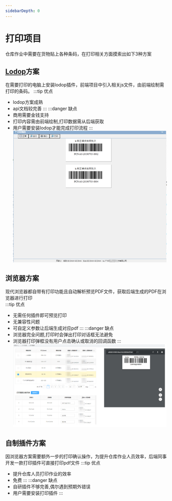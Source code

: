 ```yaml
---
sidebarDepth: 0
---
```

# 打印项目
仓库作业中需要在货物贴上各种条码，在打印相关方面摸索出如下3种方案
## [Lodop](http://www.lodop.net/)方案
在需要打印的电脑上安装lodop插件，前端项目中引入相关js文件，由前端绘制需打印的条码。
:::tip 优点
* lodop方案成熟
* api文档较完善
:::
:::danger 缺点
* 商用需要金钱支持
* 打印内容需由前端绘制,打印数据需从后端获取
* 用户需要安装lodop才能完成打印流程
:::
![img1](https://raw.githubusercontent.com/Leemagination/projectIntroduction/master/images/print1.png) 
## 浏览器方案
现代浏览器都自带有打印功能且自动解析预览PDF文件，获取后端生成的PDF在浏览器进行打印  
:::tip 优点
* 无需任何插件即可预览打印
* 无兼容性问题
* 可自定义参数让后端生成对应pdf
:::
:::danger 缺点
* 浏览器完全问题,打印时会弹出打印对话框无法避免
* 浏览器打印弹框没有用户点击确认或取消的回调函数
:::
![img2](https://raw.githubusercontent.com/Leemagination/projectIntroduction/master/images/print2.png) 
## 自制插件方案
因浏览器方案需要额外一步的打印确认操作，为提升仓库作业人员效率，后端同事开发一款打印插件可直接打印pdf文件
:::tip 优点
* 提升仓库人员打印作业的效率
* 免费
:::
:::danger 缺点
* 自研插件不够完善,偶尔遇到预期外错误
* 用户需要安装打印插件
:::